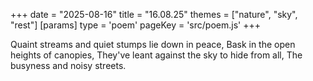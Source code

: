 +++
date = "2025-08-16"
title = "16.08.25"
themes = ["nature", "sky", "rest"]
[params]
  type = 'poem'
  pageKey = 'src/poem.js'
+++

Quaint streams and quiet stumps lie down in peace,
Bask in the open heights of canopies,
They've leant against the sky to hide from all,
The busyness and noisy streets.
